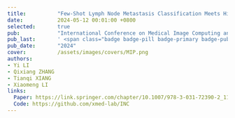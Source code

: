 ```yaml
---
title:          "Few-Shot Lymph Node Metastasis Classification Meets High Performance on Whole Slide Images via the Informative Non-parametric Classifier"
date:           2024-05-12 00:01:00 +0800
selected:       true
pub:            "International Conference on Medical Image Computing and Computer-Assisted Intervention (MICCAI)"
pub_last:       ' <span class="badge badge-pill badge-primary badge-publication">WSI Analysis</span>'
pub_date:       "2024"
cover:          /assets/images/covers/MIP.png
authors:
- Yi LI
- Qixiang ZHANG
- Tianqi XIANG
- Xiaomeng LI
links:
  Paper: https://link.springer.com/chapter/10.1007/978-3-031-72390-2_11
  Code: https://github.com/xmed-lab/INC
---
```

